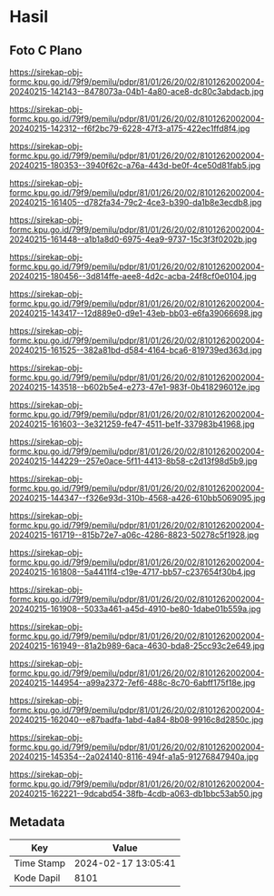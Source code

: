 # Hasil

## Foto C Plano

https://sirekap-obj-formc.kpu.go.id/79f9/pemilu/pdpr/81/01/26/20/02/8101262002004-20240215-142143--8478073a-04b1-4a80-ace8-dc80c3abdacb.jpg

https://sirekap-obj-formc.kpu.go.id/79f9/pemilu/pdpr/81/01/26/20/02/8101262002004-20240215-142312--f6f2bc79-6228-47f3-a175-422ec1ffd8f4.jpg

https://sirekap-obj-formc.kpu.go.id/79f9/pemilu/pdpr/81/01/26/20/02/8101262002004-20240215-180353--3940f62c-a76a-443d-be0f-4ce50d81fab5.jpg

https://sirekap-obj-formc.kpu.go.id/79f9/pemilu/pdpr/81/01/26/20/02/8101262002004-20240215-161405--d782fa34-79c2-4ce3-b390-da1b8e3ecdb8.jpg

https://sirekap-obj-formc.kpu.go.id/79f9/pemilu/pdpr/81/01/26/20/02/8101262002004-20240215-161448--a1b1a8d0-6975-4ea9-9737-15c3f3f0202b.jpg

https://sirekap-obj-formc.kpu.go.id/79f9/pemilu/pdpr/81/01/26/20/02/8101262002004-20240215-180456--3d814ffe-aee8-4d2c-acba-24f8cf0e0104.jpg

https://sirekap-obj-formc.kpu.go.id/79f9/pemilu/pdpr/81/01/26/20/02/8101262002004-20240215-143417--12d889e0-d9e1-43eb-bb03-e6fa39066698.jpg

https://sirekap-obj-formc.kpu.go.id/79f9/pemilu/pdpr/81/01/26/20/02/8101262002004-20240215-161525--382a81bd-d584-4164-bca6-819739ed363d.jpg

https://sirekap-obj-formc.kpu.go.id/79f9/pemilu/pdpr/81/01/26/20/02/8101262002004-20240215-143518--b602b5e4-e273-47e1-983f-0b418296012e.jpg

https://sirekap-obj-formc.kpu.go.id/79f9/pemilu/pdpr/81/01/26/20/02/8101262002004-20240215-161603--3e321259-fe47-4511-be1f-337983b41968.jpg

https://sirekap-obj-formc.kpu.go.id/79f9/pemilu/pdpr/81/01/26/20/02/8101262002004-20240215-144229--257e0ace-5f11-4413-8b58-c2d13f98d5b9.jpg

https://sirekap-obj-formc.kpu.go.id/79f9/pemilu/pdpr/81/01/26/20/02/8101262002004-20240215-144347--f326e93d-310b-4568-a426-610bb5069095.jpg

https://sirekap-obj-formc.kpu.go.id/79f9/pemilu/pdpr/81/01/26/20/02/8101262002004-20240215-161719--815b72e7-a06c-4286-8823-50278c5f1928.jpg

https://sirekap-obj-formc.kpu.go.id/79f9/pemilu/pdpr/81/01/26/20/02/8101262002004-20240215-161808--5a4411f4-c19e-4717-bb57-c237654f30b4.jpg

https://sirekap-obj-formc.kpu.go.id/79f9/pemilu/pdpr/81/01/26/20/02/8101262002004-20240215-161908--5033a461-a45d-4910-be80-1dabe01b559a.jpg

https://sirekap-obj-formc.kpu.go.id/79f9/pemilu/pdpr/81/01/26/20/02/8101262002004-20240215-161949--81a2b989-6aca-4630-bda8-25cc93c2e649.jpg

https://sirekap-obj-formc.kpu.go.id/79f9/pemilu/pdpr/81/01/26/20/02/8101262002004-20240215-144954--a99a2372-7ef6-488c-8c70-6abff175f18e.jpg

https://sirekap-obj-formc.kpu.go.id/79f9/pemilu/pdpr/81/01/26/20/02/8101262002004-20240215-162040--e87badfa-1abd-4a84-8b08-9916c8d2850c.jpg

https://sirekap-obj-formc.kpu.go.id/79f9/pemilu/pdpr/81/01/26/20/02/8101262002004-20240215-145354--2a024140-8116-494f-a1a5-91276847940a.jpg

https://sirekap-obj-formc.kpu.go.id/79f9/pemilu/pdpr/81/01/26/20/02/8101262002004-20240215-162221--9dcabd54-38fb-4cdb-a063-db1bbc53ab50.jpg


## Metadata

| Key        | Value               |
| ---------- | ------------------- |
| Time Stamp | 2024-02-17 13:05:41 |
| Kode Dapil | 8101                |



